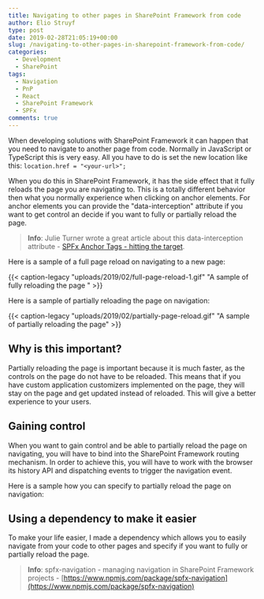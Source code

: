 ```yaml
---
title: Navigating to other pages in SharePoint Framework from code
author: Elio Struyf
type: post
date: 2019-02-28T21:05:19+00:00
slug: /navigating-to-other-pages-in-sharepoint-framework-from-code/
categories:
  - Development
  - SharePoint
tags:
  - Navigation
  - PnP
  - React
  - SharePoint Framework
  - SPFx
comments: true
---
```


When developing solutions with SharePoint Framework it can happen that you need to navigate to another page from code. Normally in JavaScript or TypeScript this is very easy. All you have to do is set the new location like this: `location.href = "<your-url>";`

When you do this in SharePoint Framework, it has the side effect that it fully reloads the page you are navigating to. This is a totally different behavior then what you normally experience when clicking on anchor elements. For anchor elements you can provide the "data-interception" attribute if you want to get control an decide if you want to fully or partially reload the page.

> **Info**: Julie Turner wrote a great article about this data-interception attribute - [SPFx Anchor Tags - hitting the target](https://julieturner.net/2018/08/spfx-anchor-tags-hitting-the-target/).

Here is a sample of a full page reload on navigating to a new page:

{{< caption-legacy "uploads/2019/02/full-page-reload-1.gif" "A sample of fully reloading the page  " >}}

Here is a sample of partially reloading the page on navigation:

{{< caption-legacy "uploads/2019/02/partially-page-reload.gif" "A sample of partially reloading the page" >}}

## Why is this important?

Partially reloading the page is important because it is much faster, as the controls on the page do not have to be reloaded. This means that if you have custom application customizers implemented on the page, they will stay on the page and get updated instead of reloaded. This will give a better experience to your users.

## Gaining control

When you want to gain control and be able to partially reload the page on navigating, you will have to bind into the SharePoint Framework routing mechanism. In order to achieve this, you will have to work with the browser its history API and dispatching events to trigger the navigation event.

Here is a sample how you can specify to partially reload the page on navigation:

## Using a dependency to make it easier

To make your life easier, I made a dependency which allows you to easily navigate from your code to other pages and specify if you want to fully or partially reload the page.

> **Info**: spfx-navigation - managing navigation in SharePoint Framework projects - [https://www.npmjs.com/package/spfx-navigation](https://www.npmjs.com/package/spfx-navigation)